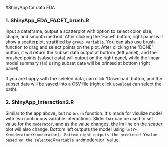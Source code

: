 #ShinyApp for data EDA

### 1. ShinyApp_EDA_FACET_brush.R
Input a dataframe, output a scatterplot with option to select color, size, shape, and smooth method.
After clicking the 'Facet' button, right panel will show a scatterplot, stratified by `group variable`.
You can also use brush function to drag and select points on the plot. After clicking the 'DONE' button, it will return the subset data output at bottom (left panel), and the brushed points (subset data) will output on the right panel, while the linear model summary (`lm`) using subset data will be printed at bottom (right panel).

If you are happy with the seleted data, can click 'Download' button, and the subset data will be saved into a CSV file (right click `Download` can select the path).

### 2. ShinyApp_interaction2.R
Similar to the app above, but no `brush` function. It's made for visulize model with two continuous variable interactions.
Slider bar can be used to set value for the `moderator`, and as the value changes, the lm line on the scatter plot will also change. Bottom left outputs the model using `lm(Y~ X+moderator+X:moderator).
Bottom right outputs the predicted `Y` value based on the selected `X` variable and `moderator` value. 
